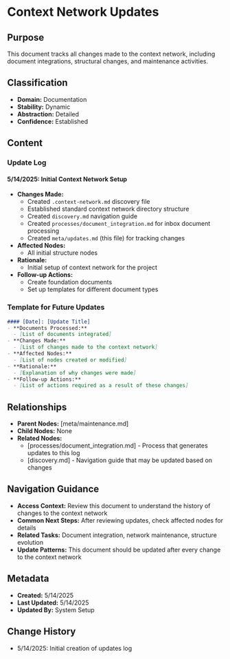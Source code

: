 # Context Network Updates

## Purpose
This document tracks all changes made to the context network, including document integrations, structural changes, and maintenance activities.

## Classification
- **Domain:** Documentation
- **Stability:** Dynamic
- **Abstraction:** Detailed
- **Confidence:** Established

## Content

### Update Log

#### 5/14/2025: Initial Context Network Setup
- **Changes Made:**
  - Created `.context-network.md` discovery file
  - Established standard context network directory structure
  - Created `discovery.md` navigation guide
  - Created `processes/document_integration.md` for inbox document processing
  - Created `meta/updates.md` (this file) for tracking changes
- **Affected Nodes:**
  - All initial structure nodes
- **Rationale:**
  - Initial setup of context network for the project
- **Follow-up Actions:**
  - Create foundation documents
  - Set up templates for different document types

### Template for Future Updates

```markdown
#### [Date]: [Update Title]
- **Documents Processed:**
  - [List of documents integrated]
- **Changes Made:**
  - [List of changes made to the context network]
- **Affected Nodes:**
  - [List of nodes created or modified]
- **Rationale:**
  - [Explanation of why changes were made]
- **Follow-up Actions:**
  - [List of actions required as a result of these changes]
```

## Relationships
- **Parent Nodes:** [meta/maintenance.md]
- **Child Nodes:** None
- **Related Nodes:** 
  - [processes/document_integration.md] - Process that generates updates to this log
  - [discovery.md] - Navigation guide that may be updated based on changes

## Navigation Guidance
- **Access Context:** Review this document to understand the history of changes to the context network
- **Common Next Steps:** After reviewing updates, check affected nodes for details
- **Related Tasks:** Document integration, network maintenance, structure evolution
- **Update Patterns:** This document should be updated after every change to the context network

## Metadata
- **Created:** 5/14/2025
- **Last Updated:** 5/14/2025
- **Updated By:** System Setup

## Change History
- 5/14/2025: Initial creation of updates log

